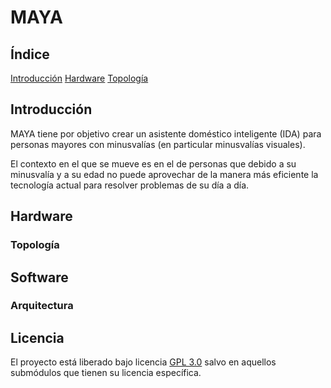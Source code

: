 # MAYA

## Índice

[Introducción](#Introduccion)
[Hardware](#Hardware)
  [Topología](#Topologia)

## Introducción

MAYA tiene por objetivo crear un asistente doméstico inteligente (IDA) para personas mayores con minusvalías (en particular minusvalías visuales).

El contexto en el que se mueve es en el de personas que debido a su minusvalía y a su edad no puede aprovechar de la manera más eficiente la tecnología actual para resolver problemas de su día a día.

## Hardware

### Topología

## Software

### Arquitectura

## Licencia

El proyecto está liberado bajo licencia [GPL 3.0](https://www.gnu.org/licenses/gpl-3.0-standalone.html) salvo en aquellos submódulos que tienen su licencia específica.
